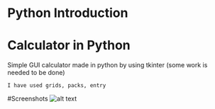 # Python Introduction

# Calculator in Python

Simple GUI calculator made in python by using tkinter
(some work is needed to be done)

```
I have used grids, packs, entry

```

#Screenshots
![alt text](https://github.com/akhileshmanish13/Calculator/blob/master/Calci1.PNG)
